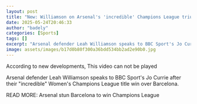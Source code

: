 ```yaml
---
layout: post
title: "New: Williamson on Arsenal's 'incredible' Champions League triumph"
date: 2025-05-24T20:46:33
author: "badely"
categories: [Sports]
tags: []
excerpt: "Arsenal defender Leah Williamson speaks to BBC Sport's Jo Currie after their 'incredible' Women's Champions League title win over Barcelona."
image: assets/images/b17d0b80f300a36bdd534bb2ad2e90b0.jpg
---
```


According to new developments, This video can not be played

Arsenal defender Leah Williamson speaks to BBC Sport's Jo Currie after their "incredible" Women's Champions League title win over Barcelona.

READ MORE: Arsenal stun Barcelona to win Champions League

